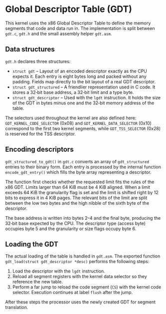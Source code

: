 # Global Descriptor Table (GDT)

This kernel uses the x86 Global Descriptor Table to define the memory
segments that code and data run in.  The implementation is split between
`gdt.c`, `gdt.h` and the small assembly helper `gdt.asm`.

## Data structures

`gdt.h` declares three structures:

* `struct gdt` – Layout of an encoded descriptor exactly as the CPU
  expects it.  Each entry is eight bytes long and packed without any
  padding.  Fields map directly to the bit layout of a real GDT
  descriptor.
* `struct gdt_structured` – A friendlier representation used in C code.
  It stores a 32‑bit base address, a 32‑bit limit and a type byte.
* `struct gdt_descriptor` – Used with the `lgdt` instruction.  It holds
  the size of the GDT in bytes minus one and the 32‑bit memory address of
  the table.

The selectors used throughout the kernel are also defined here:
`GDT_KERNEL_CODE_SELECTOR` (0x08) and `GDT_KERNEL_DATA_SELECTOR` (0x10)
correspond to the first two kernel segments, while `GDT_TSS_SELECTOR`
(0x28) is reserved for the TSS descriptor.

## Encoding descriptors

`gdt_structured_to_gdt()` in `gdt.c` converts an array of
`gdt_structured` entries to their binary form.  Each entry is processed
by the internal function `encode_gdt_entry()` which fills the byte array
representing a descriptor.

The function first checks whether the requested limit fits the rules of
the x86 GDT.  Limits larger than 64 KiB must be 4 KiB aligned.  When a
limit exceeds 64 KiB the granularity flag is set and the limit is shifted
right by 12 bits to express it in 4 KiB pages.  The relevant bits of the
limit are split between the low two bytes and the high nibble of the
sixth byte of the descriptor.

The base address is written into bytes 2–4 and the final byte, producing
the 32‑bit base expected by the CPU.  The descriptor type (access byte)
occupies byte 5 and the granularity or size flags occupy byte 6.

## Loading the GDT

The actual loading of the table is handled in `gdt.asm`.  The exported
function `gdt_load(struct gdt_descriptor *desc)` performs the following
steps:

1. Load the descriptor with the `lgdt` instruction.
2. Reload all segment registers with the kernel data selector so they
   reference the new table.
3. Perform a far jump to reload the code segment (`CS`) with the kernel
   code selector.  Execution continues at label `flush` after the jump.

After these steps the processor uses the newly created GDT for segment
translation.

